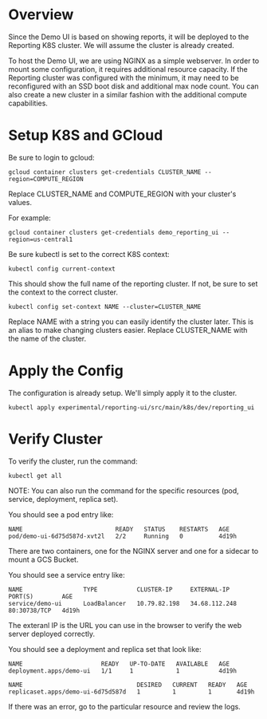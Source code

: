 # Overview

Since the Demo UI is based on showing reports, it will be deployed to the 
Reporting K8S cluster. We will assume the cluster is already created.

To host the Demo UI, we are using NGINX as a simple webserver. In order to 
mount some configuration, it requires additional resource capacity. If 
the Reporting cluster was configured with the minimum, it may need to be 
reconfigured with an SSD boot disk and additional max node count. You 
can also create a new cluster in a similar fashion with the additional 
compute capabilities.

# Setup K8S and GCloud

Be sure to login to gcloud:
```
gcloud container clusters get-credentials CLUSTER_NAME --region=COMPUTE_REGION
```
Replace CLUSTER_NAME and COMPUTE_REGION with your cluster's values.

For example:
```
gcloud container clusters get-credentials demo_reporting_ui --region=us-central1
```

Be sure kubectl is set to the correct K8S context:
```
kubectl config current-context
```

This should show the full name of the reporting cluster. If not, be sure to set 
the context to the correct cluster.

```
kubectl config set-context NAME --cluster=CLUSTER_NAME
```
Replace NAME with a string you can easily identify the cluster later. This is 
an alias to make changing clusters easier.
Replace CLUSTER_NAME with the name of the cluster.

# Apply the Config

The configuration is already setup. We'll simply apply it to the cluster.

```
kubectl apply experimental/reporting-ui/src/main/k8s/dev/reporting_ui
```

# Verify Cluster

To verify the cluster, run the command:

```
kubectl get all
```
NOTE: You can also run the command for the specific resources (pod, service, deployment, replica set).

You should see a pod entry like:
```
NAME                          READY   STATUS    RESTARTS   AGE
pod/demo-ui-6d75d587d-xvt2l   2/2     Running   0          4d19h
```
There are two containers, one for the NGINX server and one for a sidecar to mount a GCS Bucket.

You should see a service entry like:
```
NAME                 TYPE           CLUSTER-IP     EXTERNAL-IP     PORT(S)        AGE
service/demo-ui      LoadBalancer   10.79.82.198   34.68.112.248   80:30738/TCP   4d19h
```

The exteranl IP is the URL you can use in the browser to verify the web server deployed correctly.

You should see a deployment and replica set that look like:
```
NAME                      READY   UP-TO-DATE   AVAILABLE   AGE
deployment.apps/demo-ui   1/1     1            1           4d19h

NAME                                DESIRED   CURRENT   READY   AGE
replicaset.apps/demo-ui-6d75d587d   1         1         1       4d19h
```

If there was an error, go to the particular resource and review the logs.
